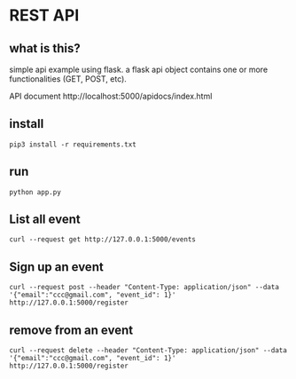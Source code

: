 # REST API

## what is this?
simple api example using flask. a flask api object contains one or more functionalities (GET, POST, etc). 

API document http://localhost:5000/apidocs/index.html 

## install

```
pip3 install -r requirements.txt
```

## run
```
python app.py
```

## List all event
```
curl --request get http://127.0.0.1:5000/events
```

## Sign up an event
```
curl --request post --header "Content-Type: application/json" --data '{"email":"ccc@gmail.com", "event_id": 1}' http://127.0.0.1:5000/register
```

## remove from an event
```
curl --request delete --header "Content-Type: application/json" --data '{"email":"ccc@gmail.com", "event_id": 1}' http://127.0.0.1:5000/register
```